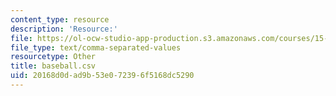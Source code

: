 ```yaml
---
content_type: resource
description: 'Resource:'
file: https://ol-ocw-studio-app-production.s3.amazonaws.com/courses/15-071-the-analytics-edge-spring-2017/20168d0dad9b53e072396f5168dc5290_baseball.csv
file_type: text/comma-separated-values
resourcetype: Other
title: baseball.csv
uid: 20168d0d-ad9b-53e0-7239-6f5168dc5290
---
```


